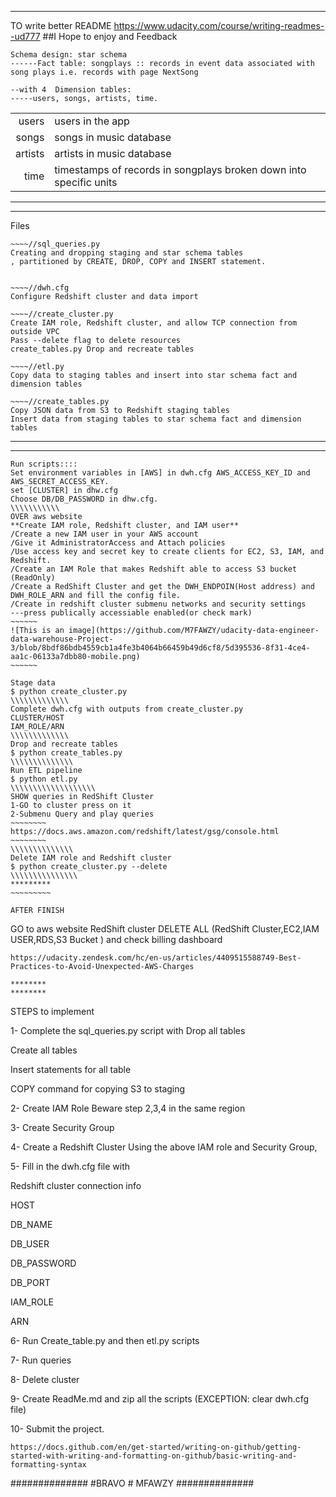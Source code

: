 ****************************************
TO write better README https://www.udacity.com/course/writing-readmes--ud777
##I Hope to enjoy and Feedback
~~~~~~~~
Schema design: star schema 
------Fact table: songplays :: records in event data associated with song plays i.e. records with page NextSong

--with 4  Dimension tables: 
-----users, songs, artists, time.
~~~~~~~~

|              |                                                                       |
|-------------:|-----------------------------------------------------------------------|
|      users   | users in the app                                                      |
|      songs   | songs in music database                                               |
|      artists | artists in music database                                             |
|      time    | timestamps of records in songplays broken down into specific units    | 

*********************************************
*********************************************
Files
~~~~
~~~~//sql_queries.py
Creating and dropping staging and star schema tables
, partitioned by CREATE, DROP, COPY and INSERT statement.


~~~~//dwh.cfg 
Configure Redshift cluster and data import

~~~~//create_cluster.py
Create IAM role, Redshift cluster, and allow TCP connection from outside VPC
Pass --delete flag to delete resources
create_tables.py Drop and recreate tables   

~~~~//etl.py 
Copy data to staging tables and insert into star schema fact and dimension tables

~~~~//create_tables.py      
Copy JSON data from S3 to Redshift staging tables
Insert data from staging tables to star schema fact and dimension tables
~~~~~~~~~~~~~
********
********
~~~~~~~~~~~~
Run scripts::::
Set environment variables in [AWS] in dwh.cfg AWS_ACCESS_KEY_ID and AWS_SECRET_ACCESS_KEY.
set [CLUSTER] in dhw.cfg
Choose DB/DB_PASSWORD in dhw.cfg.
\\\\\\\\\\\
OVER aws website
**Create IAM role, Redshift cluster, and IAM user**
/Create a new IAM user in your AWS account
/Give it AdministratorAccess and Attach policies
/Use access key and secret key to create clients for EC2, S3, IAM, and Redshift.
/Create an IAM Role that makes Redshift able to access S3 bucket (ReadOnly)
/Create a RedShift Cluster and get the DWH_ENDPOIN(Host address) and DWH_ROLE_ARN and fill the config file.
/Create in redshift cluster submenu networks and security settings 
---press publically accessiable enabled(or check mark)
~~~~~~
![This is an image](https://github.com/M7FAWZY/udacity-data-engineer-data-warehouse-Project-3/blob/8bdf86bdb4559cb1a4fe3b4064b66459b49d6cf8/5d395536-8f31-4ce4-aa1c-06133a7dbb80-mobile.png)
~~~~~~

Stage data
$ python create_cluster.py
\\\\\\\\\\\\\
Complete dwh.cfg with outputs from create_cluster.py
CLUSTER/HOST
IAM_ROLE/ARN
\\\\\\\\\\\\\
Drop and recreate tables
$ python create_tables.py
\\\\\\\\\\\\\\
Run ETL pipeline
$ python etl.py
\\\\\\\\\\\\\\\\\\\
SHOW queries in RedShift Cluster 
1-GO to cluster press on it
2-Submenu Query and play queries
~~~~~~~~
https://docs.aws.amazon.com/redshift/latest/gsg/console.html
~~~~~~~~
\\\\\\\\\\\\\\
Delete IAM role and Redshift cluster
$ python create_cluster.py --delete
\\\\\\\\\\\\\\\
*********
~~~~~~~~~

AFTER FINISH
~~~~~~~~~~~~
GO to aws website RedShift cluster DELETE ALL (RedShift Cluster,EC2,IAM USER,RDS,S3 Bucket )
and check billing dashboard
~~~~~~~~~~~~~
https://udacity.zendesk.com/hc/en-us/articles/4409515588749-Best-Practices-to-Avoid-Unexpected-AWS-Charges

********
********
~~~~~~~~~~~~~
STEPS to implement 

1- Complete the sql_queries.py script with
Drop all tables

Create all tables

Insert statements for all table

COPY command for copying S3 to staging

2- Create IAM Role Beware step 2,3,4 in the same region

3- Create Security Group

4- Create a Redshift Cluster Using the above IAM role and Security Group,

5- Fill in the dwh.cfg file with

Redshift cluster connection info

HOST

DB_NAME

DB_USER

DB_PASSWORD

DB_PORT

IAM_ROLE

ARN

6- Run Create_table.py and then etl.py scripts

7- Run queries

8- Delete cluster

9- Create ReadMe.md and zip all the scripts (EXCEPTION: clear dwh.cfg file)

10- Submit the project.
~~~~~~~~~~~~
https://docs.github.com/en/get-started/writing-on-github/getting-started-with-writing-and-formatting-on-github/basic-writing-and-formatting-syntax
~~~~~~~~~~~~
##############
#BRAVO #  MFAWZY
##############
~~~~~~~~~~~~~~
